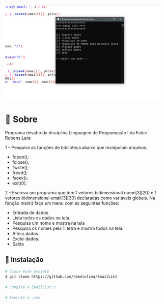 ![Imagem do programa](./images/index.png)

# :page_with_curl: Sobre
Programa desafio da disciplina Linguagem de Programação I da Fatec Rubens Lara

1 – Pesquise as funções de biblioteca abaixo que manipulam arquivos.
- fopen();
- fclose();
- fwrite();
- fread();
- fseek(); 
- exit(0); 

2 - Escreva um programa que tem 1 vetores bidimensional nome[3][20] e 1 vetores bidimensional email[3][30] declaradas como variáveis globais.
Na função main() faça um menu com as seguintes funções: 
- Entrada de dados.
- Lista todos os dados na tela.
- Pesquisa um nome e mostra na tela
- Pesquisa os nomes pela 1. letra e mostra todos na tela.
- Altera dados.
- Exclui dados.
- Saída

## :hammer: Instalação

````bash
# Clone este projeto
$ git clone https://github.com/rbmelolima/EmailList

# Compile o EmailList.c

# Execute o .exe
````

